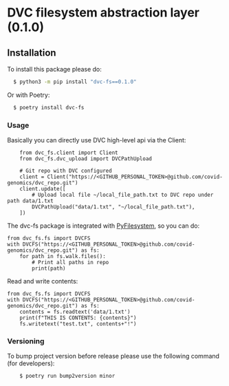 # DVC filesystem abstraction layer (0.1.0)

## Installation

To install this package please do:
```bash
  $ python3 -m pip install "dvc-fs==0.1.0"
```
Or with Poetry:
```bash
  $ poetry install dvc-fs
```

### Usage

Basically you can directly use DVC high-level api via the Client:
```python3
    from dvc_fs.client import Client
    from dvc_fs.dvc_upload import DVCPathUpload

    # Git repo with DVC configured
    client = Client("https://<GITHUB_PERSONAL_TOKEN>@github.com/covid-genomics/dvc_repo.git")
    client.update([
        # Upload local file ~/local_file_path.txt to DVC repo under path data/1.txt
        DVCPathUpload("data/1.txt", "~/local_file_path.txt"),
    ])
```

The dvc-fs package is integrated with [PyFilesystem](https://github.com/PyFilesystem/pyfilesystem2), so you can do:
```python3
from dvc_fs.fs import DVCFS
with DVCFS("https://<GITHUB_PERSONAL_TOKEN>@github.com/covid-genomics/dvc_repo.git") as fs:
    for path in fs.walk.files():
        # Print all paths in repo
        print(path)
```

Read and write contents:
```python3
from dvc_fs.fs import DVCFS
with DVCFS("https://<GITHUB_PERSONAL_TOKEN>@github.com/covid-genomics/dvc_repo.git") as fs:
    contents = fs.readtext('data/1.txt')
    print(f"THIS IS CONTENTS: {contents}")
    fs.writetext("test.txt", contents+"!")
```

### Versioning

To bump project version before release please use the following command (for developers):
```bash
    $ poetry run bump2version minor
```

